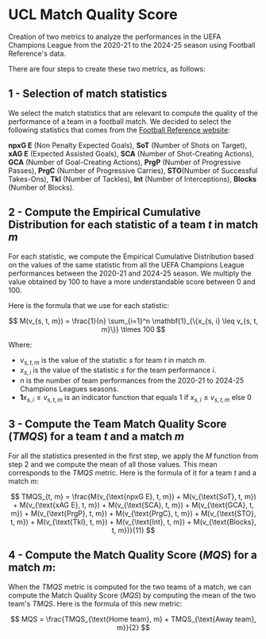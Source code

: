 # UCL Match Quality Score
Creation of two metrics to analyze the performances in the UEFA Champions League from the 2020-21 to the 2024-25 season using Football Reference's data.

There are four steps to create these two metrics, as follows:

## 1 - Selection of match statistics

We select the match statistics that are relevant to compute the quality of the performance of a team in a football match. We decided to select the following statistics that comes from the [Football Reference website](https://fbref.com/en/): 

**npxG E** (Non Penalty Expected Goals), **SoT** (Number of Shots on Target), **xAG E** (Expected Assisted Goals), **SCA** (Number of Shot-Creating Actions), **GCA** (Number of Goal-Creating Actions), **PrgP** (Number of Progressive Passes), **PrgC** (Number of Progressive Carries), **STO**(Number of Successful Takes-Ons), **Tkl** (Number of Tackles), **Int** (Number of Interceptions), **Blocks** (Number of Blocks).

## 2 - Compute the Empirical Cumulative Distribution for each statistic of a team $t$ in match $m$

For each statistic, we compute the Empirical Cumulative Distribution based on the values of the same statistic from all the UEFA Champions League performances between the 2020-21 and 2024-25 season. We multiply the value obtained by 100 to have a more understandable score between 0 and 100.

Here is the formula that we use for each statistic:

$$
M(v_{s, t, m}) = \frac{1}{n} \sum_{i=1}^n \mathbf{1}_{\{x_{s, i} \leq v_{s, t, m}\}} \times 100
$$

Where:

- $v_{s, t, m}$ is the value of the statistic $s$ for team $t$ in match $m$.
- $x_{s, i}$ is the value of the statistic $s$ for the team performance $i$.
- $n$ is the number of team performances from the 2020-21 to 2024-25 Champions Leagues seasons.
- $\mathbf{1}{x_{s, i} \leq v_{s, t, m}}$ is an indicator function that equals 1 if $x_{s, i} \leq v_{s, t, m}$
else 0

## 3 - Compute the Team Match Quality Score ($TMQS$) for a team $t$ and a match $m$

For all the statistics presented in the first step, we apply the $M$ function from step 2 and we compute the mean of all those values. This mean corresponds to the $TMQS$ metric. Here is the formula of it for a team $t$ and a match $m$:

$$
TMQS_{t, m} = \frac{M(v_{\text{npxG E}, t, m}) + M(v_{\text{SoT}, t, m}) + M(v_{\text{xAG E}, t, m}) + M(v_{\text{SCA}, t, m}) + M(v_{\text{GCA}, t, m}) + M(v_{\text{PrgP}, t, m}) + M(v_{\text{PrgC}, t, m}) + M(v_{\text{STO}, t, m}) + M(v_{\text{Tkl}, t, m}) + M(v_{\text{Int}, t, m}) + M(v_{\text{Blocks}, t, m})}{11}
$$

## 4 - Compute the Match Quality Score ($MQS$) for a match $m$:

When the $TMQS$ metric is computed for the two teams of a match, we can compute the Match Quality Score ($MQS$) by computing the mean of the two team's $TMQS$. Here is the formula of this new metric:

$$
MQS = \frac{TMQS_{\text{Home team}, m} + TMQS_{\text{Away team}, m}}{2}
$$
